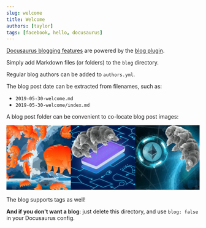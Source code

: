 ```yaml
---
slug: welcome
title: Welcome
authors: [taylor]
tags: [facebook, hello, docusaurus]
---
```


[Docusaurus blogging features](https://docusaurus.io/docs/blog) are powered by the [blog plugin](https://docusaurus.io/docs/api/plugins/@docusaurus/plugin-content-blog).

Simply add Markdown files (or folders) to the `blog` directory.

Regular blog authors can be added to `authors.yml`.

The blog post date can be extracted from filenames, such as:

- `2019-05-30-welcome.md`
- `2019-05-30-welcome/index.md`

A blog post folder can be convenient to co-locate blog post images:

![tardigrade-banner](./tardigrade-banner-3.png)

The blog supports tags as well!

**And if you don't want a blog**: just delete this directory, and use `blog: false` in your Docusaurus config.
